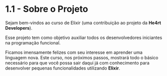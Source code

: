 # 1.1 - Sobre o Projeto

Sejam bem-vindos ao curso de Elixir (uma contribuição ao projeto da **He4rt Developers**).

Esse projeto tem como objetivo auxiliar todos os desenvolvedores iniciantes na programação funcional.

Ficamos imensamente felizes com seu interesse em aprender uma linguagem nova. Este curso, nos próximos passos, mostrará todo o básico necessário para que você possa sair daqui já com conhecimento para desenvolver pequenas funcionalidades utilizando **Elixir**.
